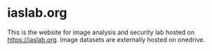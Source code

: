 # iaslab.org
This is the website for image analysis and security lab hosted on https://iaslab.org. 
Image datasets are externally hosted on onedrive.
